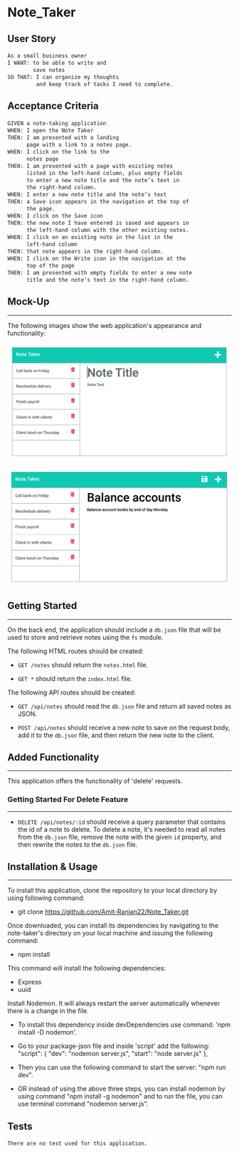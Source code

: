 # Note_Taker

## User Story

```
As a small business owner
I WANT: to be able to write and
        save notes
SO THAT: I can organize my thoughts
         and keep track of tasks I need to complete.
```

## Acceptance Criteria

```
GIVEN a note-taking application
WHEN: I open the Note Taker
THEN: I am presented with a landing
      page with a link to a notes page.
WHEN: I click on the link to the
      notes page
THEN: I am presented with a page with existing notes
      listed in the left-hand column, plus empty fields
      to enter a new note title and the note’s text in
      the right-hand column.
WHEN: I enter a new note title and the note’s text
THEN: a Save icon appears in the navigation at the top of
      the page.
WHEN: I click on the Save icon
THEN: the new note I have entered is saved and appears in
      the left-hand column with the other existing notes.
WHEN: I click on an existing note in the list in the
      left-hand column
THEN: that note appears in the right-hand column.
WHEN: I click on the Write icon in the navigation at the
      top of the page
THEN: I am presented with empty fields to enter a new note
      title and the note’s text in the right-hand column.
```

## Mock-Up

---

The following images show the web application's appearance and functionality:

![Existing notes are listed in the left-hand column with empty fields on the right-hand side for the new note’s title and text.](public/assets/Mock-Up/11-express-homework-demo-01.png)

![Note titled “Balance accounts” reads, “Balance account books by end of day Monday,” with other notes listed on the left.](public/assets/Mock-Up/11-express-homework-demo-02.png)

## Getting Started

---

On the back end, the application should include a `db.json` file that will be used to store and retrieve notes using the `fs` module.

The following HTML routes should be created:

- `GET /notes` should return the `notes.html` file.

- `GET *` should return the `index.html` file.

The following API routes should be created:

- `GET /api/notes` should read the `db.json` file and return all saved notes as JSON.

- `POST /api/notes` should receive a new note to save on the request body, add it to the `db.json` file, and then return the new note to the client.

## Added Functionality

---

This application offers the functionality of 'delete' requests.

### Getting Started For Delete Feature

---

- `DELETE /api/notes/:id` should receive a query parameter that contains the id of a note to delete. To delete a note, it's needed to read all notes from the `db.json` file, remove the note with the given `id` property, and then rewrite the notes to the `db.json` file.

## Installation & Usage

---

To install this application, clone the repository to your local directory by using following command:

- git clone https://github.com/Amit-Ranjan22/Note_Taker.git

Once downloaded, you can install its dependencies by navigating to the note-taker's directory on your local machine and issuing the following command:

- npm install

This command will install the following dependencies:

- Express
- uuid

Install Nodemon. It will always restart the server automatically whenever there is a change in the file.

- To install this dependency inside devDependencies use command: 'npm install -D nodemon'.

- Go to your package-json file and inside 'script' add the following: "script": {
  "dev": "nodemon server.js",
  "start": "node server.js"
  },

- Then you can use the following command to start the server: "npm run dev".

- OR instead of using the above three steps, you can install nodemon by using command "npm install -g nodemon" and to run the file, you can use terminal command "nodemon server.js".

## Tests

```
There are no test used for this application.
```
